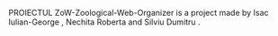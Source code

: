  PROIECTUL ZoW-Zoological-Web-Organizer is a project made by Isac Iulian-George , Nechita Roberta and Silviu Dumitru .
